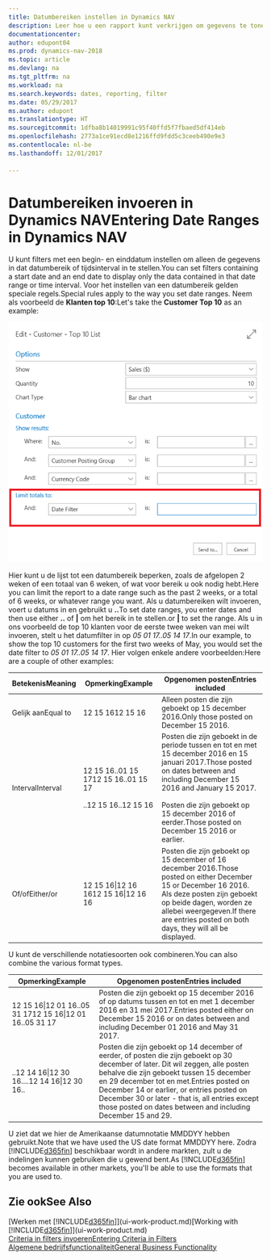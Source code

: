 ```yaml
---
title: Datumbereiken instellen in Dynamics NAV
description: Leer hoe u een rapport kunt verkrijgen om gegevens te tonen uit specifieke tijdperioden met behulp van datumbereiken in Dynamics NAV.
documentationcenter: 
author: edupont04
ms.prod: dynamics-nav-2018
ms.topic: article
ms.devlang: na
ms.tgt_pltfrm: na
ms.workload: na
ms.search.keywords: dates, reporting, filter
ms.date: 05/29/2017
ms.author: edupont
ms.translationtype: HT
ms.sourcegitcommit: 1dfba8b14019991c95f40ffd5f7fbaed5df414eb
ms.openlocfilehash: 2773a1ce91ecd8e1216ffd9fdd5c3ceeb490e9e3
ms.contentlocale: nl-be
ms.lasthandoff: 12/01/2017

---
```

# <a name="entering-date-ranges-in-dynamics-nav"></a><span data-ttu-id="2b41f-103">Datumbereiken invoeren in Dynamics NAV</span><span class="sxs-lookup"><span data-stu-id="2b41f-103">Entering Date Ranges in Dynamics NAV</span></span>
<span data-ttu-id="2b41f-104">U kunt filters met een begin- en einddatum instellen om alleen de gegevens in dat datumbereik of tijdsinterval in te stellen.</span><span class="sxs-lookup"><span data-stu-id="2b41f-104">You can set filters containing a start date and an end date to display only the data contained in that date range or time interval.</span></span> <span data-ttu-id="2b41f-105">Voor het instellen van een datumbereik gelden speciale regels.</span><span class="sxs-lookup"><span data-stu-id="2b41f-105">Special rules apply to the way you set date ranges.</span></span> <span data-ttu-id="2b41f-106">Neem als voorbeeld de **Klanten top 10**:</span><span class="sxs-lookup"><span data-stu-id="2b41f-106">Let's take the **Customer Top 10** as an example:</span></span>

![Een datumbereik instellen op de aanvraagpagina voor de lijst Klanten top 10](./media/ui-enter-date-ranges/customer-top10-list.png)

<span data-ttu-id="2b41f-108">Hier kunt u de lijst tot een datumbereik beperken, zoals de afgelopen 2 weken of een totaal van 6 weken, of wat voor bereik u ook nodig hebt.</span><span class="sxs-lookup"><span data-stu-id="2b41f-108">Here you can limit the report to a date range such as the past 2 weeks, or a total of 6 weeks, or whatever range you want.</span></span> <span data-ttu-id="2b41f-109">Als u datumbereiken wilt invoeren, voert u datums in en gebruikt u **..**</span><span class="sxs-lookup"><span data-stu-id="2b41f-109">To set date ranges, you enter dates and then use either **..**</span></span> <span data-ttu-id="2b41f-110">of **|** om het bereik in te stellen.</span><span class="sxs-lookup"><span data-stu-id="2b41f-110">or **|** to set the range.</span></span> <span data-ttu-id="2b41f-111">Als u in ons voorbeeld de top 10 klanten voor de eerste twee weken van mei wilt invoeren, stelt u het datumfilter in op *05 01 17..05 14 17*.</span><span class="sxs-lookup"><span data-stu-id="2b41f-111">In our example, to show the top 10 customers for the first two weeks of May, you would set the date filter to *05 01 17..05 14 17*.</span></span>
<span data-ttu-id="2b41f-112">Hier volgen enkele andere voorbeelden:</span><span class="sxs-lookup"><span data-stu-id="2b41f-112">Here are a couple of other examples:</span></span>

| <span data-ttu-id="2b41f-113">Betekenis</span><span class="sxs-lookup"><span data-stu-id="2b41f-113">Meaning</span></span> | <span data-ttu-id="2b41f-114">Opmerking</span><span class="sxs-lookup"><span data-stu-id="2b41f-114">Example</span></span> | <span data-ttu-id="2b41f-115">Opgenomen posten</span><span class="sxs-lookup"><span data-stu-id="2b41f-115">Entries included</span></span> |
|---|---|---|
|<span data-ttu-id="2b41f-116">Gelijk aan</span><span class="sxs-lookup"><span data-stu-id="2b41f-116">Equal to</span></span>| <span data-ttu-id="2b41f-117">12 15 16</span><span class="sxs-lookup"><span data-stu-id="2b41f-117">12 15 16</span></span> |<span data-ttu-id="2b41f-118">Alleen posten die zijn geboekt op 15 december 2016.</span><span class="sxs-lookup"><span data-stu-id="2b41f-118">Only those posted on December 15 2016.</span></span>|
|<span data-ttu-id="2b41f-119">Interval</span><span class="sxs-lookup"><span data-stu-id="2b41f-119">Interval</span></span>| <span data-ttu-id="2b41f-120">12 15 16..01 15 17</span><span class="sxs-lookup"><span data-stu-id="2b41f-120">12 15 16..01 15 17</span></span><br /><br /><span data-ttu-id="2b41f-121">..12 15 16</span><span class="sxs-lookup"><span data-stu-id="2b41f-121">..12 15 16</span></span>|<span data-ttu-id="2b41f-122">Posten die zijn geboekt in de periode tussen en tot en met 15 december 2016 en 15 januari 2017.</span><span class="sxs-lookup"><span data-stu-id="2b41f-122">Those posted on dates between and including December 15 2016 and January 15 2017.</span></span><br /><br /><span data-ttu-id="2b41f-123">Posten die zijn geboekt op 15 december 2016 of eerder.</span><span class="sxs-lookup"><span data-stu-id="2b41f-123">Those posted on December 15 2016 or earlier.</span></span>|
|<span data-ttu-id="2b41f-124">Of/of</span><span class="sxs-lookup"><span data-stu-id="2b41f-124">Either/or</span></span>|<span data-ttu-id="2b41f-125">12 15 16&#124;12 16 16</span><span class="sxs-lookup"><span data-stu-id="2b41f-125">12 15 16&#124;12 16 16</span></span>|<span data-ttu-id="2b41f-126">Posten die zijn geboekt op 15 december of 16 december 2016.</span><span class="sxs-lookup"><span data-stu-id="2b41f-126">Those posted on either December 15 or December 16 2016.</span></span> <span data-ttu-id="2b41f-127">Als deze posten zijn geboekt op beide dagen, worden ze allebei weergegeven.</span><span class="sxs-lookup"><span data-stu-id="2b41f-127">If there are entries posted on both days, they will all be displayed.</span></span>|

<span data-ttu-id="2b41f-128">U kunt de verschillende notatiesoorten ook combineren.</span><span class="sxs-lookup"><span data-stu-id="2b41f-128">You can also combine the various format types.</span></span>

| <span data-ttu-id="2b41f-129">Opmerking</span><span class="sxs-lookup"><span data-stu-id="2b41f-129">Example</span></span> | <span data-ttu-id="2b41f-130">Opgenomen posten</span><span class="sxs-lookup"><span data-stu-id="2b41f-130">Entries included</span></span> |
|---|---|
|<span data-ttu-id="2b41f-131">12 15 16&#124;12 01 16..05 31 17</span><span class="sxs-lookup"><span data-stu-id="2b41f-131">12 15 16&#124;12 01 16..05 31 17</span></span> | <span data-ttu-id="2b41f-132">Posten die zijn geboekt op 15 december 2016 of op datums tussen en tot en met 1 december 2016 en 31 mei 2017.</span><span class="sxs-lookup"><span data-stu-id="2b41f-132">Entries posted either on December 15 2016 or on dates between and including December 01 2016 and May 31 2017.</span></span> |
|<span data-ttu-id="2b41f-133">..12 14 16&#124;12 30 16..</span><span class="sxs-lookup"><span data-stu-id="2b41f-133">..12 14 16&#124;12 30 16..</span></span> | <span data-ttu-id="2b41f-134">Posten die zijn geboekt op 14 december of eerder, of posten die zijn geboekt op 30 december of later. Dit wil zeggen, alle posten behalve die zijn geboekt tussen 15 december en 29 december tot en met.</span><span class="sxs-lookup"><span data-stu-id="2b41f-134">Entries posted on December 14 or earlier, or entries posted on December 30 or later - that is, all entries except those posted on dates between and including December 15 and 29.</span></span> |

<span data-ttu-id="2b41f-135">U ziet dat we hier de Amerikaanse datumnotatie MMDDYY hebben gebruikt.</span><span class="sxs-lookup"><span data-stu-id="2b41f-135">Note that we have used the US date format MMDDYY here.</span></span> <span data-ttu-id="2b41f-136">Zodra [!INCLUDE[d365fin](includes/d365fin_md.md)] beschikbaar wordt in andere markten, zult u de indelingen kunnen gebruiken die u gewend bent.</span><span class="sxs-lookup"><span data-stu-id="2b41f-136">As [!INCLUDE[d365fin](includes/d365fin_md.md)] becomes available in other markets, you'll be able to use the formats that you are used to.</span></span>

## <a name="see-also"></a><span data-ttu-id="2b41f-137">Zie ook</span><span class="sxs-lookup"><span data-stu-id="2b41f-137">See Also</span></span>
<span data-ttu-id="2b41f-138">[Werken met [!INCLUDE[d365fin](includes/d365fin_long_md.md)]](ui-work-product.md)</span><span class="sxs-lookup"><span data-stu-id="2b41f-138">[Working with [!INCLUDE[d365fin](includes/d365fin_long_md.md)]](ui-work-product.md)</span></span>  
[<span data-ttu-id="2b41f-139">Criteria in filters invoeren</span><span class="sxs-lookup"><span data-stu-id="2b41f-139">Entering Criteria in Filters </span></span>](ui-enter-criteria-filters.md)  
[<span data-ttu-id="2b41f-140">Algemene bedrijfsfunctionaliteit</span><span class="sxs-lookup"><span data-stu-id="2b41f-140">General Business Functionality</span></span>](ui-across-business-areas.md)


